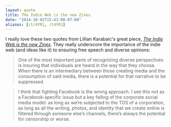 ```yaml
---
layout: quote
title: The Indie Web is the new Zines
date: "2014-10-02T15:43:08-07:00"
aliases: [/t/4YR1, /t4YR1]
---
```


I really love these two quotes from Lillian Karabaic's great piece, <cite><a
href="http://anomalily.net/the-indie-web-is-the-new-zines/">The Indie Web is the new
Zines</a></cite>. They really underscore the importance of the indie web (and ideas like it) to
ensuring free speech and diverse opinions:

> One of the most important parts of recognizing diverse perspectives is insuring that individuals
> are heard in the way that they choose. When there is an intermediary between those creating media
> and the consumption of said media, there is a potential for that narrative to be suppressed.

> I think that fighting Facebook is the wrong approach. I see this not as a Facebook-specific issue
> but a key failing of the corporate social media model: as long as we’re subjected to the TOS of a
> corporation, as long as all the writing, photos, and identity that we create online is filtered
> through someone else’s channels, there’s always the potential for censorship or worse.
